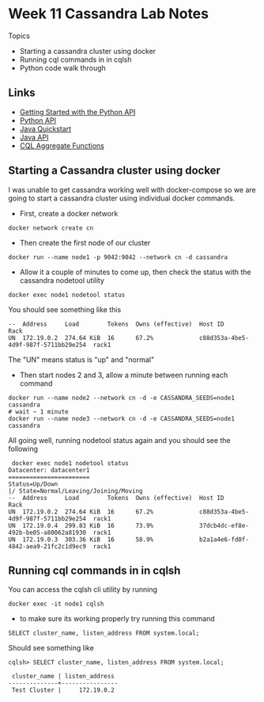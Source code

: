 # Week 11 Cassandra Lab Notes

Topics
- Starting a cassandra cluster using docker
- Running cql commands in in cqlsh
- Python code walk through

## Links

- [Getting Started with the Python API](https://docs.datastax.com/en/developer/python-driver/3.25/getting_started/)
- [Python API](https://docs.datastax.com/en/developer/python-driver/3.25/api/)
- [Java Quickstart](https://docs.datastax.com/en/developer/java-driver/4.3/manual/core/)
- [Java API](https://docs.datastax.com/en/developer/java-driver/4.3/)
- [CQL Aggregate Functions](https://docs.datastax.com/en/dse/6.0/cql/cql/cql_reference/cqlAggregates.html)

## Starting a Cassandra cluster using docker
I was unable to get cassandra working well with docker-compose so we are going to start a cassandra cluster using individual docker commands. 
- First, create a docker network
```
docker network create cn
```
- Then create the first node of our cluster
```
docker run --name node1 -p 9042:9042 --network cn -d cassandra
```
- Allow it a couple of minutes to come up, then check the status with the cassandra nodetool utility
```
docker exec node1 nodetool status
```
You should see something like this
```
--  Address     Load        Tokens  Owns (effective)  Host ID                               Rack 
UN  172.19.0.2  274.64 KiB  16      67.2%             c88d353a-4be5-4d9f-987f-5711bb29e254  rack1
```
The "UN" means status is "up" and "normal"
- Then start nodes 2 and 3, allow a minute between running each command
```
docker run --name node2 --network cn -d -e CASSANDRA_SEEDS=node1 cassandra
# wait ~ 1 minute
docker run --name node3 --network cn -d -e CASSANDRA_SEEDS=node1 cassandra
```
All going well, running nodetool status again and you should see the following
```
 docker exec node1 nodetool status
Datacenter: datacenter1
=======================
Status=Up/Down
|/ State=Normal/Leaving/Joining/Moving
--  Address     Load        Tokens  Owns (effective)  Host ID                               Rack 
UN  172.19.0.2  274.64 KiB  16      67.2%             c88d353a-4be5-4d9f-987f-5711bb29e254  rack1
UN  172.19.0.4  299.83 KiB  16      73.9%             37dcb4dc-ef8e-492b-be05-a80062a81930  rack1
UN  172.19.0.3  303.36 KiB  16      58.9%             b2a1a4e6-fd0f-4842-aea9-21fc2c1d9ec9  rack1
```

## Running cql commands in in cqlsh
You can access the cqlsh cli utility by running 
```
docker exec -it node1 cqlsh
```
- to make sure its working properly try running this command
```
SELECT cluster_name, listen_address FROM system.local;
```
Should see something like 
```
cqlsh> SELECT cluster_name, listen_address FROM system.local;

 cluster_name | listen_address
--------------+----------------
 Test Cluster |     172.19.0.2
```
